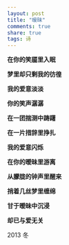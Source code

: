 ```yaml
---
layout: post
title: "暧昧" 
comments: true
share: true
tags: 诗
---
```



**在你的笑靥里入眠**  
  
**梦里却只剩我的彷徨**  
 
**我的爱意淡淡**
 
**你的笑声潺潺**
 
 
 
**在一团揣测中踌躇**
 
**在一片措辞里挣扎**
 
**我的爱意闪烁**
 
**在你的暧昧里游离**


 
 
 
**从朦胧的钟声里醒来**
 
**捎着几丝梦里缠绵**
 
**甘于暧昧中沉浸**
 
**却已与爱无关**  


2013 冬